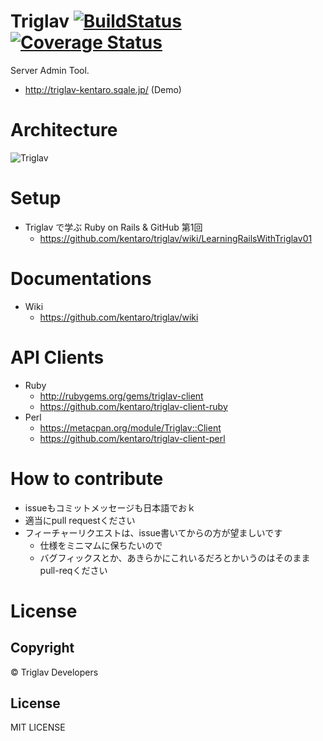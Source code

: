 # Triglav [![BuildStatus](https://secure.travis-ci.org/kentaro/triglav.png)](http://travis-ci.org/kentaro/triglav) [![Coverage Status](https://coveralls.io/repos/kentaro/triglav/badge.png?branch=master)](https://coveralls.io/r/kentaro/triglav)

Server Admin Tool.

 * http://triglav-kentaro.sqale.jp/ (Demo)

# Architecture

![Triglav](https://docs.google.com/drawings/pub?id=1XQRxih2OqDrXRIPT07aMo0XHlDtxKuX95Ev0_fOqmIM&w=960&h=720)

# Setup

 * Triglav で学ぶ Ruby on Rails & GitHub 第1回
   * https://github.com/kentaro/triglav/wiki/LearningRailsWithTriglav01

# Documentations

 * Wiki
   * https://github.com/kentaro/triglav/wiki

# API Clients

 * Ruby
   * http://rubygems.org/gems/triglav-client
   * https://github.com/kentaro/triglav-client-ruby
 * Perl
   * https://metacpan.org/module/Triglav::Client
   * https://github.com/kentaro/triglav-client-perl

# How to contribute

 * issueもコミットメッセージも日本語でおｋ
 * 適当にpull requestください
 * フィーチャーリクエストは、issue書いてからの方が望ましいです
   * 仕様をミニマムに保ちたいので
   * バグフィックスとか、あきらかにこれいるだろとかいうのはそのままpull-reqください

# License

## Copyright

&copy; Triglav Developers

## License

MIT LICENSE
